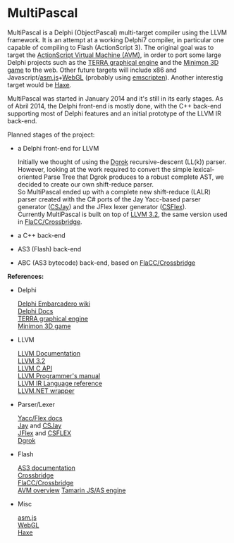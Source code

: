 MultiPascal
===========

MultiPascal is a Delphi (ObjectPascal) multi-target compiler using the LLVM framework. It is an attempt at a working Delphi7 compiler, in particular one capable of compiling to Flash (ActionScript 3).  The original goal was to target the [ActionScript Virtual Machine (AVM)][16], in order to port some large Delphi projects such as the [TERRA graphical engine][3] and the [Minimon 3D game][4] to the web.  Other future targets will include x86 and Javascript/[asm.js][17]+[WebGL][23] (probably using [emscripten](https://github.com/kripken/emscripten)). Another interestig target would be [Haxe][18].

MultiPascal was started in January 2014 and it's still in its early stages. As of Abril 2014, the Delphi front-end is mostly done, with the C++ back-end supporting most of Delphi features and an initial prototype of the LLVM IR back-end.

Planned stages of the project:

* a Delphi front-end for LLVM

	Initially we thought of using the [Dgrok][19] recursive-descent (LL(k)) parser. However, looking at the work required to convert the simple lexical-oriented Parse Tree that Dgrok produces to a robust complete AST, we decided to create our own shift-reduce parser.     
	So MultiPascal ended up with a complete new shift-reduce (LALR) parser created with the C# ports of the Jay Yacc-based parser generator ([CSJay][10]) and the JFlex lexer generator ([CSFlex][12]).     
	Currently MultiPascal is built on top of [LLVM 3.2][6], the same version used in [FlaCC/Crossbridge][15].     


* a C++ back-end
	
* AS3 (Flash) back-end
	
* ABC (AS3 bytecode) back-end, based on [FlaCC/Crossbridge][15]  


      


**References:**


* Delphi   

	[Delphi Embarcadero wiki][1]    
	[Delphi Docs][2]    
	[TERRA graphical engine][3]      
	[Minimon 3D game][4]     

[1]:http://docwiki.embarcadero.com/RADStudio/XE6/en/Delphi_Reference    
[2]:http://www.delphibasics.co.uk/        
[3]:http://www.pascalgameengine.com    
[4]:http://minimon3d.com    

* LLVM

	[LLVM Documentation][5]   
	[LLVM 3.2][6]    
	[LLVM C API][20]    
	[LLVM Programmer's manual][21]    
	[LLVM IR Language reference][22]    
	[LLVM.NET wrapper][7]     

[5]:http://llvm.org/docs    
[6]:http://llvm.org/releases/3.2/docs/ReleaseNotes.html   
[7]:https://github.com/miguelzf/LLVM.NET    
[20]:http://llvm.org/docs/doxygen/html/group__LLVMC.html
[21]:http://llvm.org/docs/ProgrammersManual.html
[22]:http://llvm.org/docs/LangRef.html


* Parser/Lexer
	
	[Yacc/Flex docs][8]   
	[Jay][9]   and [CSJay][10]      
	[JFlex][11] and [CSFLEX][12]    
	[Dgrok][19]    

[8]:http://dinosaur.compilertools.net   
[9]:http://www.cs.rit.edu/~ats/projects/lp/doc/jay/package-summary.html    
[10]:https://code.google.com/p/jay    
[11]:http://jflex.de    
[12]:http://sourceforge.net/projects/csflex/      
[19]:http://dgrok.excastle.com/    

* Flash

	[AS3 documentation][13]   
	[Crossbridge][14]    
	[FlaCC/Crossbridge][15]      
	[AVM overview][16]
	[Tamarin JS/AS engine][24]

[13]:http://www.adobe.com/devnet/actionscript/documentation.html   
[14]:http://adobe-flash.github.io/crossbridge   
[15]:https://github.com/adobe-flash/crossbridge   
[16]:http://www.adobe.com/content/dam/Adobe/en/devnet/actionscript/articles/avm2overview.pdf
[24]:https://developer.mozilla.org/en-US/docs/Archive/Mozilla/Tamarin

* Misc
 
	[asm.js][17]    
	[WebGL][23]    
	[Haxe][18]    

[18]:http://haxe.org/
[17]:http://asmjs.org/
[23]:http://www.khronos.org/webgl/wiki/Main_Page
